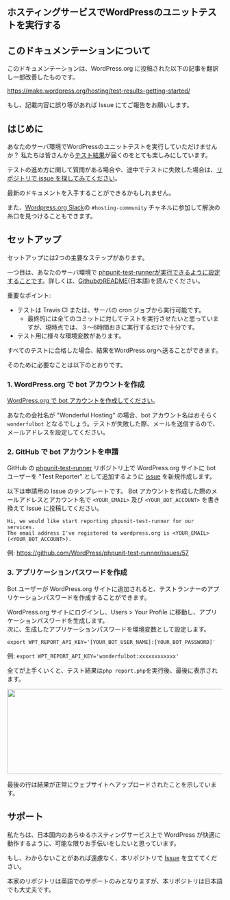 ## ホスティングサービスでWordPressのユニットテストを実行する

## このドキュメンテーションについて

このドキュメンテーションは、WordPress.org に投稿された以下の記事を翻訳し一部改善したものです。

https://make.wordpress.org/hosting/test-results-getting-started/

もし、記載内容に誤り等があれば Issue にてご報告をお願いします。

## はじめに

あなたのサーバ環境でWordPressのユニットテストを実行していただけませんか？ 私たちは皆さんから[テスト結果](https://make.wordpress.org/hosting/test-results/)が届くのをとても楽しみにしています。

テストの進め方に関して質問がある場合や、途中でテストに失敗した場合は、[リポジトリで issue を探してみてください](https://github.com/wordpress/phpunit-test-runner/issues)。

最新のドキュメントを入手することができるかもしれません。

また、[Wordpress.org Slack](https://make.wordpress.org/chat/)の `#hosting-community` チャネルに参加して解決の糸口を見つけることもできます。

## セットアップ
セットアップには2つの主要なステップがあります。    

一つ目は、あなたのサーバ環境で [phpunit-test-runnerが実行できるように設定することです](https://github.com/wordpress/phpunit-test-runner)。詳しくは、[GithubのREADME](https://github.com/wp-hosting-japan/phpunit-test-runner/blob/master/README.md)(日本語)を読んでください。    

重要なポイント:

* テストは Travis CI または、サーバの cron ジョブから実行可能です。
    * 最終的には全てのコミットに対してテストを実行させたいと思っていますが、現時点では、３〜6時間おきに実行するだけで十分です。
* テスト用に様々な環境変数があります。

すべてのテストに合格した場合、結果をWordPress.orgへ送ることができます。

そのために必要なことは以下のとおりです。

### 1. WordPress.org で bot アカウントを作成  

[WordPress.org で bot アカウントを作成してください](https://login.wordpress.org/register)。

あなたの会社名が "Wonderful Hosting" の場合、bot アカウント名はおそらく `wonderfulbot` となるでしょう。テストが失敗した際、メールを送信するので、メールアドレスを設定してください。

### 2. GitHub で bot アカウントを申請

GitHub の [phpunit-test-runner](https://github.com/WordPress/phpunit-test-runner) リポジトリ上で WordPress.org サイトに bot ユーザーを "Test Reporter" として追加するように [issue](https://github.com/WordPress/phpunit-test-runner/issues) を新規作成します。   

以下は申請用の Issue のテンプレートです。 Bot アカウントを作成した際のメールアドレスとアカウント名で `<YOUR_EMAIL>` 及び `<YOUR_BOT_ACCOUNT>` を書き換えて Issue に投稿してください。

```
Hi, we would like start reporting phpunit-test-runner for our services.
The email address I've registered to wordpress.org is <YOUR_EMAIL> (<YOUR_BOT_ACCOUNT>).
```

例: https://github.com/WordPress/phpunit-test-runner/issues/57

### 3. アプリケーションパスワードを作成

Bot ユーザーが WordPress.org サイトに追加されると、テストランナーのアプリケーションパスワードを作成することができます。  

WordPress.org サイトにログインし、Users > Your Profile に移動し、アプリケーションパスワードを生成します。  
次に、生成したアプリケーションパスワードを環境変数として設定します。

```
export WPT_REPORT_API_KEY='[YOUR_BOT_USER_NAME]:[YOUR_BOT_PASSWORD]'
```

例: `export WPT_REPORT_API_KEY='wonderfulbot:xxxxxxxxxxxx'`

全てが上手くいくと、テスト結果は`php report.php`を実行後、最後に表示されます。  

<img data-attachment-id="244" data-permalink="https://make.wordpress.org/hosting/test-results-getting-started/2017-08-24-at-2-25-pm/#main" data-orig-file="https://i0.wp.com/make.wordpress.org/hosting/files/2017/08/2017-08-24-at-2.25-PM.png?fit=913%2C279&amp;ssl=1" data-orig-size="913,279" data-comments-opened="1" data-image-meta="{&quot;aperture&quot;:&quot;0&quot;,&quot;credit&quot;:&quot;&quot;,&quot;camera&quot;:&quot;&quot;,&quot;caption&quot;:&quot;&quot;,&quot;created_timestamp&quot;:&quot;0&quot;,&quot;copyright&quot;:&quot;&quot;,&quot;focal_length&quot;:&quot;0&quot;,&quot;iso&quot;:&quot;0&quot;,&quot;shutter_speed&quot;:&quot;0&quot;,&quot;title&quot;:&quot;&quot;,&quot;orientation&quot;:&quot;0&quot;}" data-image-title="2017-08-24 at 2.25 PM" data-image-description="" data-medium-file="https://i0.wp.com/make.wordpress.org/hosting/files/2017/08/2017-08-24-at-2.25-PM.png?fit=300%2C92&amp;ssl=1" data-large-file="https://i0.wp.com/make.wordpress.org/hosting/files/2017/08/2017-08-24-at-2.25-PM.png?fit=776%2C237&amp;ssl=1" class="alignnone size-full wp-image-244" src="https://i0.wp.com/make.wordpress.org/hosting/files/2017/08/2017-08-24-at-2.25-PM.png?resize=776%2C237&amp;ssl=1" alt="" width="647" height="198" srcset="https://i0.wp.com/make.wordpress.org/hosting/files/2017/08/2017-08-24-at-2.25-PM.png?w=913&amp;ssl=1 913w, https://i0.wp.com/make.wordpress.org/hosting/files/2017/08/2017-08-24-at-2.25-PM.png?resize=300%2C92&amp;ssl=1 300w, https://i0.wp.com/make.wordpress.org/hosting/files/2017/08/2017-08-24-at-2.25-PM.png?resize=768%2C235&amp;ssl=1 768w" sizes="(max-width: 776px) 100vw, 776px">      

最後の行は結果が正常にウェブサイトへアップロードされたことを示しています。

## サポート

私たちは、日本国内のあらゆるホスティングサービス上で WordPress が快適に動作するように、可能な限りお手伝いをしたいと思っています。

もし、わからないことがあれば遠慮なく、本リポジトリで [Issue](https://github.com/wp-hosting-japan/phpunit-test-runner/issues) を立ててください。

本家のリポジトリは英語でのサポートのみとなりますが、本リポジトリは日本語でも大丈夫です。
